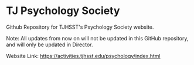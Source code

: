 # TJ Psychology Society
Github Repository for TJHSST's Psychology Society website.

Note: All updates from now on will not be updated in this GitHub repository, and will only be updated in Director.

Website Link: https://activities.tjhsst.edu/psychology/index.html
